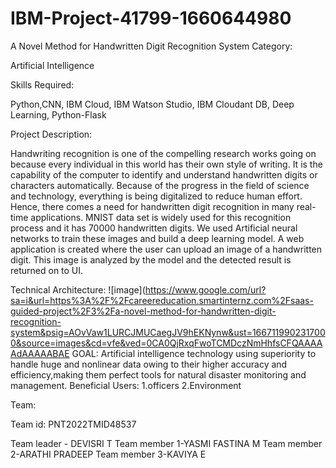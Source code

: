 # IBM-Project-41799-1660644980
A Novel Method for Handwritten Digit Recognition System Category:

Artificial Intelligence

Skills Required:

Python,CNN, IBM Cloud, IBM Watson Studio, IBM Cloudant DB, Deep Learning, Python-Flask

Project Description:

Handwriting recognition is one of the compelling research works going on because every individual in this world has their own style of writing. It is the capability of the computer to identify and understand handwritten digits or characters automatically. Because of the progress in the field of science and technology, everything is being digitalized to reduce human effort. Hence, there comes a need for handwritten digit recognition in many real-time applications. MNIST data set is widely used for this recognition process and it has 70000 handwritten digits. We used Artificial neural networks to train these images and build a deep learning model. A web application is created where the user can upload an image of a handwritten digit. This image is analyzed by the model and the detected result is returned on to UI.

Technical Architecture: ![image](https://www.google.com/url?sa=i&url=https%3A%2F%2Fcareereducation.smartinternz.com%2Fsaas-guided-project%2F3%2Fa-novel-method-for-handwritten-digit-recognition-system&psig=AOvVaw1LURCJMUCaegJV9hEKNynw&ust=1667119902317000&source=images&cd=vfe&ved=0CA0QjRxqFwoTCMDczNmHhfsCFQAAAAAdAAAAABAE GOAL: Artificial intelligence technology using superiority to handle huge and nonlinear data owing to their higher accuracy and efficiency,making them perfect tools for natural disaster monitoring and management. Beneficial Users: 1.officers
2.Environment

Team:


Team id: PNT2022TMID48537

Team leader - DEVISRI T
Team member 1-YASMI FASTINA M
Team member 2-ARATHI PRADEEP
Team member 3-KAVIYA E
